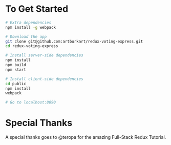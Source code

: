 # To Get Started

```bash
# Extra dependencies
npm install -g webpack

# Download the app
git clone git@github.com:artburkart/redux-voting-express.git
cd redux-voting-express

# Install server-side dependencies
npm install
npm build
npm start

# Install client-side dependencies
cd public
npm install
webpack

# Go to localhost:8090
```

# Special Thanks

A special thanks goes to @teropa for the amazing Full-Stack Redux Tutorial.
